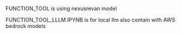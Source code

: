
FUNCTION_TOOL is using nexusrevan model

FUNCTION_TOOL_LLLM.IPYNB is for local llm also contain with AWS bedrock models
